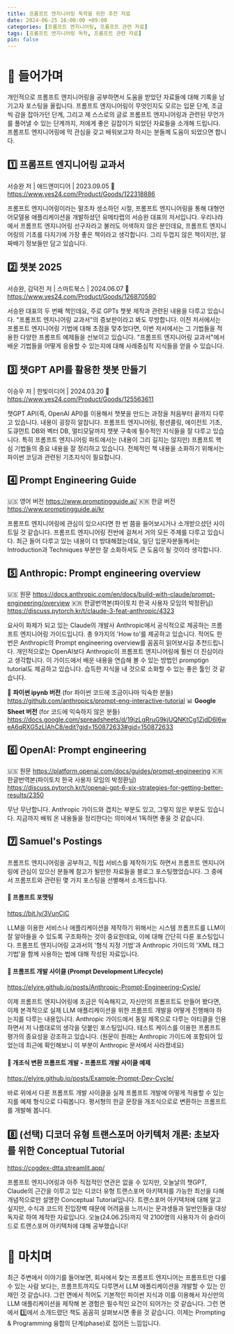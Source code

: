 ```yaml
---
title: 프롬프트 엔지니어링 독학을 위한 추천 자료
date: 2024-06-25 16:00:00 +09:00
categories: [프롬프트 엔지니어링, 프롬프트 관련 자료]
tags: [프롬프트 엔지니어링 독학, 프롬프트 관련 자료]
pin: false
---
```

# 🚀 들어가며

개인적으로 프롬프트 엔지니어링을 공부하면서 도움을 받았던 자료들에 대해 기록을 남기고자 포스팅을 올립니다. 프롬프트 엔지니어링이 무엇인지도 모르는 입문 단계, 조금씩 감을 잡아가던 단계, 그리고 제 스스로의 글로 프롬프트 엔지니어링과 관련된 무언가를 풀어낼 수 있는 단계까지, 저에게 좋은 길잡이가 되었던 자료들을 소개해 드립니다. 프롬프트 엔지니어링에 막 관심을 갖고 배워보고자 하시는 분들께 도움이 되었으면 합니다.  

## 1️⃣ 프롬프트 엔지니어링 교과서
서승완 저 | 애드앤미디어 | 2023.09.05
🔗 https://www.yes24.com/Product/Goods/122318886

프롬프트 엔지니어링이라는 말조차 생소하던 시절, 프롬프트 엔지니어링을 통해 대형언어모델용 애플리케이션을 개발하셨던 유메타랩의 서승완 대표의 저서입니다. 우리나라에서 프롬프트 엔지니어링 선구자라고 불러도 어색하지 않은 분인데요, 프롬프트 엔지니어링의 기초를 다지기에 가장 좋은 책이라고 생각합니다. 그리 두껍지 않은 책이지만, 알짜배기 정보들만 담고 있습니다. 


## 2️⃣ 챗봇 2025
서승완, 김덕전 저 | 스마트북스 | 2024.06.07
🔗 https://www.yes24.com/Product/Goods/126870580

서승완 대표의 두 번째 책인데요, 주로 GPTs 챗봇 제작과 관련된 내용을 다루고 있습니다. "프롬프트 엔지니어링 교과서"의 증보판이라고 봐도 무방합니다. 이전 저서에서는 프롬프트 엔지니어링 기법에 대해 초점을 맞추었다면, 이번 저서에서는 그 기법들을 적용한 다양한 프롬프트 예제들을 선보이고 있습니다. "프롬프트 엔지니어링 교과서"에서 배운 기법들을 어떻게 응용할 수 있는지에 대해 사례중심적 지식들을 얻을 수 있습니다. 


## 3️⃣ 챗GPT API를 활용한 챗봇 만들기
이승우 저 | 한빛미디어 | 2024.03.20 
🔗 https://www.yes24.com/Product/Goods/125563611

챗GPT API(즉, OpenAI API)를 이용해서 챗봇을 만드는 과정을 처음부터 끝까지 다루고 있습니다. 내용이 굉장히 알찹니다. 프롬프트 엔지니어링, 펑션콜링, 에이전트 기초, 도큐먼트 DB와 벡터 DB, 멀티모달까지 챗봇 구축에 필수적인 지식들을 잘 다루고 있습니다. 특히 프롬프트 엔지니어링 파트에서는 (내용이 그리 길지는 않지만) 프롬프트 핵심 기법들의 중요 내용을 잘 정리하고 있습니다. 전체적인 책 내용을 소화하기 위해서는 파이썬 코딩과 관련된 기초지식이 필요합니다.  


## 4️⃣ Prompt Engineering Guide 
🇺🇸 영어 버전
https://www.promptingguide.ai/ 
🇰🇷 한글 버전
https://www.promptingguide.ai/kr 

프롬프트 엔지니어링에 관심이 있으시다면 한 번 쯤을 들어보시거나 소개받으셨던 사이트일 것 같습니다. 프롬프트 엔지니어링 전반에 걸쳐서 거의 모든 주제를 다루고 있습니다. 최근 들어 다루고 있는 내용이 더 방대해졌는데요, 일단 입문자분들께서는 Introduction과 Techniques 부분만 잘 소화하셔도 큰 도움이 될 것이라 생각합니다. 


## 5️⃣ Anthropic: Prompt engineering overview
🇺🇸 원문
https://docs.anthropic.com/en/docs/build-with-claude/prompt-engineering/overview
🇰🇷 한글번역본(파이토치 한국 사용자 모임의 박정환님)
https://discuss.pytorch.kr/t/claude-3-feat-anthropic/4323

요사이 화제가 되고 있는 Claude의 개발사 Anthropic에서 공식적으로 제공하는 프롬프트 엔지니어링 가이드입니다. 총 9가지의 'How to'를 제공하고 있습니다. 적어도 한 번은 Anthropic의 Prompt engineering overview를 꼼꼼히 읽어보시길 추천드립니다. 개인적으로는 OpenAI보다 Anthropic이 프롬프트 엔지니어링에 훨씬 더 진심이라고 생각합니다. 
이 가이드에서 배운 내용을 연습해 볼 수 있는 방법인 promptign tutorial도 제공하고 있습니다. 습득한 지식을 내 것으로 소화할 수 있는 좋은 툴인 것 같습니다. 

🐍 **파이썬 ipynb 버전** (for 파이썬 코드에 조금이나마 익숙한 분들)
https://github.com/anthropics/prompt-eng-interactive-tutorial
📊 **Google Sheet 버전** (for 코드에 익숙하지 않은 분들)
https://docs.google.com/spreadsheets/d/19jzLgRruG9kjUQNKtCg1ZjdD6l6weA6qRXG5zLIAhC8/edit?gid=150872633#gid=150872633


## 6️⃣ OpenAI: Prompt engineering
🇺🇸 원문
https://platform.openai.com/docs/guides/prompt-engineering
🇰🇷 한글번역본(파이토치 한국 사용자 모임의 박정환님)
https://discuss.pytorch.kr/t/openai-gpt-6-six-strategies-for-getting-better-results/2350

무난 무난합니다. Anthropic 가이드와 겹치는 부분도 있고, 그렇지 않은 부분도 있습니다. 지금까지 배워 온 내용들을 정리한다는 의미에서 1독하면 좋을 것 같습니다. 


## 7️⃣ Samuel's Postings

프롬프트 엔지니어링을 공부하고, 직접 서비스를 제작하기도 하면서 프롬프트 엔지니어링에 관심이 있으신 분들께 참고가 될만한 자료들을 블로그 포스팅했었습니다. 그 중에서 프롬프트와 관련된 몇 가지 포스팅을 선별해서 소개드립니다.  

#### 🔸 프롬프트 포맷팅
https://bit.ly/3VunCjC

LLM을 이용한 서비스나 애플리케이션을 제작하기 위해서는 시스템 프롬프트를 LLM이 잘 알아들을 수 있도록 구조화하는 것이 중요한데요, 이에 대해 간단히 다룬 포스팅입니다. 프롬프트 엔지니어링 교과서의 '형식 지정 기법'과 Anthropic 가이드의 'XML 태그 기법'을 함께 사용하는 법에 대해 작성된 자료입니다.

#### 🔸 프롬프트 개발 사이클 (Prompt Development Lifecycle)
https://elyire.github.io/posts/Anthropic-Prompt-Engineering-Cycle/

이제 프롬프트 엔지니어링에 조금은 익숙해지고, 자신만의 프롬프트도 만들어 봤다면, 이제 본격적으로 실제 LLM 애플리케이션을 위한 프롬프트 개발을 어떻게 진행해야 하는지를 다루는 내용입니다. Anthropic 가이드에서 동일 제목으로 다루는 아티클을 인용하면서 저 나름대로의 생각을 덧붙인 포스팅입니다. 테스트 케이스를 이용한 프롬프트 평가의 중요성을 강조하고 있습니다. 
(원문이 원래는 Anthropic 가이드에 포함되어 있었는데 최근에 확인해보니 이 부분이 Anthropic 문서에서 사라졌네요)

#### 🔸 개조식 변환 프롬프트 개발 - 프롬프트 개발 사이클 예제
https://elyire.github.io/posts/Example-Prompt-Dev-Cycle/

바로 위에서 다룬 프롬프트 개발 사이클을 실제 프롬프트 개발에 어떻게 적용할 수 있는지를 예제 형식으로 다뤄봅니다. 평서형의 한글 문장을 개조식으로로 변환하는 프롬프트를 개발해 봅니다.


## 8️⃣ (선택) 디코더 유형 트랜스포머 아키텍처 개론: 초보자를 위한 Conceptual Tutorial
https://cogdex-dtta.streamlit.app/

프롬프트 엔지니어링과 아주 직접적인 연관은 없을 수 있지만, 오늘날의 챗GPT, Claude의 근간을 이루고 있는 디코더 유형 트랜스포머 아키텍처를 가능한 최선을 다해 개념적으로만 설명한 Conceptual Tutorial입니다. 트랜스포머 아키텍처에 대해 알고 싶지만, 수식과 코드의 진입장벽 때문에 어려움을 느끼시는 문과생들과 일반인들을 대상독자로 하여 제작한 자료입니다.  오늘(24.06.25)까지 약 2100명의 사용자가 이 슬라이드로 트랜스포머 아키텍처에 대해 공부했습니다!

# 🎉 마치며

최근 주변에서 이야기를 들어보면, 회사에서 찾는 프롬프트 엔지니어는 프롬프트만 다룰 수 있는 사람 보다는, 프롬프트까지도 다루면서 LLM 애플리케이션을 개발할 수 있는 인재인 것 같습니다. 그런 면에서 적어도 기본적인 파이썬 지식과 이를 이용해서 자신만의 LLM 애플리케이션을 제작해 본 경험은 필수적인 요건이 되어가는 것 같습니다. 그런 면에서 3️⃣에서 소개드렸던 책도 꼼꼼히 살펴보시면 좋을 것 같습니다. 이제는 Prompting & Programming 융합의 단계(phase)로 접어든 느낌입니다.  